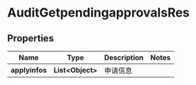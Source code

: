 # AuditGetpendingapprovalsRes

## Properties
Name | Type | Description | Notes
------------ | ------------- | ------------- | -------------
**applyinfos** | **List&lt;Object&gt;** | 申请信息 | 
